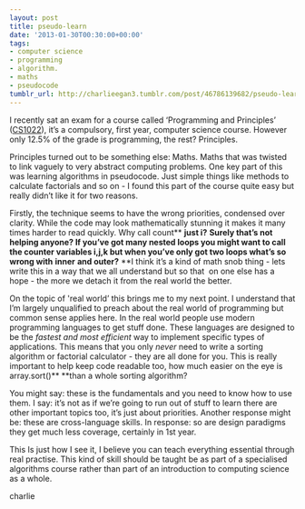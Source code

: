 ```yaml
---
layout: post
title: pseudo-learn
date: '2013-01-30T00:30:00+00:00'
tags:
- computer science
- programming
- algorithm.
- maths
- pseudocode
tumblr_url: http://charlieegan3.tumblr.com/post/46786139682/pseudo-learn
---
```

I recently sat an exam for a course called ‘Programming and Principles’ ([CS1022](http://homepages.abdn.ac.uk/w.w.vasconcelos/pages/teaching/CS1022/)), it’s a compulsory, first year, computer science course. However only 12.5% of the grade is programming, the rest? Principles.

Principles turned out to be something else: Maths. Maths that was twisted to link vaguely to very abstract computing problems. One key part of this was learning algorithms in pseudocode. Just simple things like methods to calculate factorials and so on - I found this part of the course quite easy but really didn’t like it for two reasons.

Firstly, the technique seems to have the wrong priorities, condensed over clarity. While the code may look mathematically stunning it makes it many times harder to read quickly. Why call count** **just i?** **Surely that’s not helping anyone? If you’ve got many nested loops you might want to call the counter variables i,j,k but when you’ve only got two loops what’s so wrong with** **inner** **and outer?** **I think it’s a kind of math snob thing - lets write this in a way that we all understand but so that  on one else has a hope - the more we detach it from the real world the better.

On the topic of 'real world’ this brings me to my next point. I understand that I’m largely unqualified to preach about the real world of programming but common sense applies here. In the real world people use modern programming languages to get stuff done. These languages are designed to be the _fastest and most efficient_ way to implement specific types of applications. This means that you only _never_ need to write a sorting algorithm or factorial calculator - they are all done for you. This is really important to help keep code readable too, how much easier on the eye is array.sort()** **than a whole sorting algorithm?

You might say: these is the fundamentals and you need to know how to use them. I say: it’s not as if we’re going to run out of stuff to learn there are other important topics too, it’s just about priorities. Another response might be: these are cross-language skills. In response: so are design paradigms they get much less coverage, certainly in 1st year.

This Is just how I see it, I believe you can teach everything essential through real practise. This kind of skill should be taught be as part of a specialised algorithms course rather than part of an introduction to computing science as a whole.

charlie